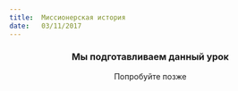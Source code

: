 ```yaml
---
title:  Миссионерская история
date:   03/11/2017
---
```


### <center>Мы подготавливаем данный урок</center>
<center>Попробуйте позже</center>